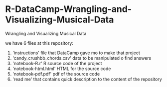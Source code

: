 # R-DataCamp-Wrangling-and-Visualizing-Musical-Data
Wrangling and Visualizing Musical Data

we have 6 files at this repository:
1) 'instructions' file that DataCamp gave mo to make that project
2) 'candy_crushbb_chords.csv' data to be manipulated o find answers 
3) 'notebook-R.r' R source code of the project
4) 'notebook-html.html' HTML for the source code
5) 'notebook-pdf.pdf' pdf of the source code
6) 'read me' that contains quick description to the content of the repository
